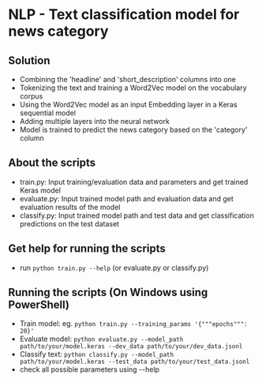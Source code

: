 # NLP - Text classification model for news category

## Solution
 - Combining the 'headline' and 'short_description' columns into one
 - Tokenizing the text and training a Word2Vec model on the vocabulary corpus
 - Using the Word2Vec model as an input Embedding layer in a Keras sequential model
 - Adding multiple layers into the neural network
 - Model is trained to predict the news category based on the 'category' column

## About the scripts
 - train.py: Input training/evaluation data and parameters and get trained Keras model
 - evaluate.py: Input trained model path and evaluation data and get evaluation results of the model
 - classify.py: Input trained model path and test data and get classification predictions on the test dataset

## Get help for running the scripts
 - run `python train.py --help` (or evaluate.py or classify.py)

## Running the scripts (On Windows using PowerShell)
 - Train model: eg. `python train.py --training_params '{"""epochs""": 20}'` 
 - Evaluate model: `python evaluate.py --model_path path/to/your/model.keras --dev_data path/to/your/dev_data.jsonl`
 - Classify text: `python classify.py --model_path path/to/your/model.keras --test_data path/to/your/test_data.jsonl`
 - check all possible parameters using --help
